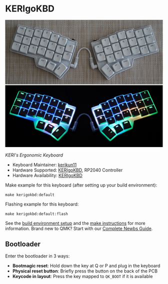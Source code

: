 # KERIgoKBD

![KERIgoKBD](kerigokbd_corne_v4/images/kerigokbd_v1.jpg)
![KERIgoKBD](kerigokbd_corne_v4/images/kerigokbd_v1_shining.jpg)

*KERI's Ergonomic Keyboard*

* Keyboard Maintainer: [kerikun11](https://github.com/kerikun11)
* Hardware Supported: [KERIgoKBD](https://github.com/kerikun11/kerigokbd), RP2040 Controller
* Hardware Availability: [KERIgoKBD](https://github.com/kerikun11/kerigokbd)

Make example for this keyboard (after setting up your build environment):

    make kerigokbd:default

Flashing example for this keyboard:

    make kerigokbd:default:flash

See the [build environment setup](https://docs.qmk.fm/#/getting_started_build_tools) and the [make instructions](https://docs.qmk.fm/#/getting_started_make_guide) for more information. Brand new to QMK? Start with our [Complete Newbs Guide](https://docs.qmk.fm/#/newbs).

## Bootloader

Enter the bootloader in 3 ways:

* **Bootmagic reset**: Hold down the key at Q or P and plug in the keyboard
* **Physical reset button**: Briefly press the button on the back of the PCB
* **Keycode in layout**: Press the key mapped to `QK_BOOT` if it is available
